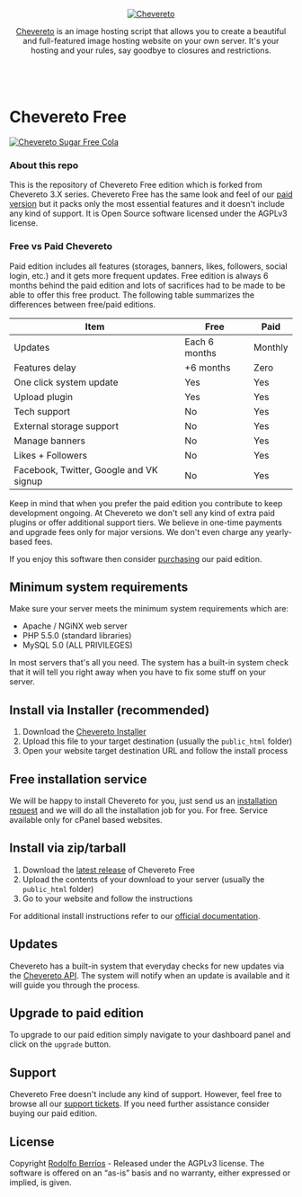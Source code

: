 <p align="center"><a href="https://chevereto.com/"><img src="https://chevereto.com/app/themes/v3/img/chevereto-blue.svg" alt="Chevereto"></a></p>

<p align="center"><a href="https://chevereto.com">Chevereto</a> is an image hosting script that allows you to create a beautiful and full-featured image hosting website on your own server. It's your hosting and your rules, say goodbye to closures and restrictions.</p>

<p align="center"><a href="https://chevereto.com/"><img src="https://chevereto.com/app/themes/v3/img/devices.png" alt="" vspace="20"></a></p>

Chevereto Free
=

<a href="https://chevereto.com/free" title="♫♪ Ha llegado tu tiempo, es el momento de Freeeeeeeeeeeeeeee"><img src="https://chevereto.com/app/themes/v3/img/chevereto-free-cover.jpg" alt="Chevereto Sugar Free Cola"></a>

### About this repo
This is the repository of Chevereto Free edition which is forked from Chevereto 3.X series. Chevereto Free has the same look and feel of our [paid version](https://chevereto.com) but it packs only the most essential features and it doesn't include any kind of support. It is Open Source software licensed under the AGPLv3 license.

### Free vs Paid Chevereto
Paid edition includes all features (storages, banners, likes, followers, social login, etc.) and it gets more frequent updates. Free edition is always 6 months behind the paid edition and lots of sacrifices had to be made to be able to offer this free product. The following table summarizes the differences between free/paid editions.

| Item                                         	| Free            	| Paid                   	|
|----------------------------------------------	|-----------------	|------------------------	|
| Updates										| Each 6 months		| Monthly        	      	|
| Features delay								| +6 months			| Zero	        	      	|
| One click system update                       | Yes              	| Yes                    	|
| Upload plugin	                            	| Yes              	| Yes                    	|
| Tech support                                 	| No 	            | Yes 						|
| External storage support                     	| No              	| Yes                    	|
| Manage banners                               	| No              	| Yes                    	|
| Likes + Followers                            	| No              	| Yes                    	|
| Facebook, Twitter, Google and VK signup      	| No              	| Yes                    	|

Keep in mind that when you prefer the paid edition you contribute to keep development ongoing. At Chevereto we don't sell any kind of extra paid plugins or offer additional support tiers. We believe in one-time payments and upgrade fees only for major versions. We don't even charge any yearly-based fees.

If you enjoy this software then consider [purchasing](https://chevereto.com/pricing) our paid edition.

## Minimum system requirements
Make sure your server meets the minimum system requirements which are:

 - Apache / NGiNX web server
 - PHP 5.5.0 (standard libraries)
 - MySQL 5.0 (ALL PRIVILEGES)

In most servers that's all you need. The system has a built-in system check that it will tell you right away when you have to fix some stuff on your server.

## Install via Installer (recommended)
1. Download the [Chevereto Installer](https://chevereto.com/download/file/installer)
2. Upload this file to your target destination (usually the `public_html` folder)
3. Open your website target destination URL and follow the install process

## Free installation service
We will be happy to install Chevereto for you, just send us an [installation request](https://chevereto.com/panel/request-installation) and we will do all the installation job for you. For free. Service available only for cPanel based websites.

## Install via zip/tarball
 1. Download the [latest release](https://github.com/Chevereto/Chevereto-Free/releases/latest) of Chevereto Free
 2. Upload the contents of your download to your server (usually the `public_html` folder)
 3. Go to your website and follow the instructions

For additional install instructions refer to our [official documentation](https://chevereto.com/docs/install).

## Updates
Chevereto has a built-in system that everyday checks for new updates via the [Chevereto API](https://chevereto.com/api/get/info/free). The system will notify when an update is available and it will guide you through the process.

## Upgrade to paid edition
To upgrade to our paid edition simply navigate to your dashboard panel and click on the `upgrade` button.

## Support
Chevereto Free doesn't include any kind of support. However, feel free to browse all our [support tickets](https://chevereto.com/tech-support). If you need further assistance consider buying our paid edition.

## License
Copyright [Rodolfo Berríos](http://rodolfoberrios.com) - Released under the AGPLv3 license. The software is offered on an “as-is” basis and no warranty, either expressed or implied, is given.